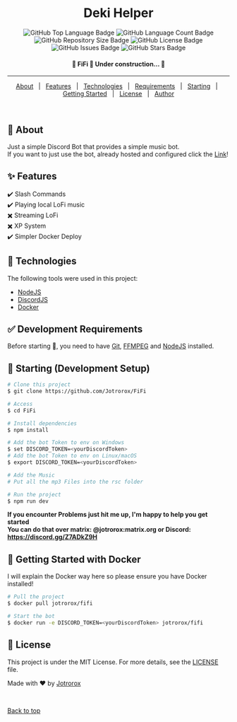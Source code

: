 <!--
<div align="center" id="top"> 
  <img src="./.github/app.gif" alt="FiFi" />

  &#xa0;
</div>
-->

<h1 align="center">Deki Helper</h1>

<p align="center">
  <img src="https://img.shields.io/github/languages/top/jotrorox/fifi?style=flat-square" alt="GitHub Top Language Badge">
  <img src="https://img.shields.io/github/languages/count/jotrorox/fifi?style=flat-square" alt="GitHub Language Count Badge">
  <img src="https://img.shields.io/github/repo-size/jotrorox/fifi?style=flat-square" alt="GitHub Repository Size Badge">
  <img src="https://img.shields.io/github/license/jotrorox/fifi?style=flat-square" alt="GitHub License Badge">
  <img src="https://img.shields.io/github/issues/jotrorox/fifi?style=flat-square" alt="GitHub Issues Badge">
  <img src="https://img.shields.io/github/stars/jotrorox/fifi?style=flat-square" alt="GitHub Stars Badge">
</p>

<!-- Status -->

<h4 align="center"> 
	🚧  FiFi 🚀 Under construction...  🚧
</h4> 

<hr>

<p align="center">
  <a href="#dart-about">About</a> &#xa0; | &#xa0; 
  <a href="#sparkles-features">Features</a> &#xa0; | &#xa0;
  <a href="#rocket-technologies">Technologies</a> &#xa0; | &#xa0;
  <a href="#white_check_mark-requirements">Requirements</a> &#xa0; | &#xa0;
  <a href="#checkered_flag-starting">Starting</a> &#xa0; | &#xa0;
  <a href="#dash-getting-started">Getting Started</a> &#xa0; | &#xa0;
  <a href="#memo-license">License</a> &#xa0; | &#xa0;
  <a href="https://github.com/jotrorox" target="_blank">Author</a>
</p>

<br>

## :dart: About ##

Just a simple Discord Bot that provides a simple music bot.\
If you want to just use the bot, already hosted and configured click the <a href="https://discord.com/oauth2/authorize?client_id=1222674134744694885&permissions=36700160&scope=bot+applications.commands" target="_blank">Link</a>!

## :sparkles: Features ##

:heavy_check_mark: Slash Commands\
:heavy_check_mark: Playing local LoFi music\
:heavy_multiplication_x: Streaming LoFi\
:heavy_multiplication_x: XP System\
:heavy_check_mark: Simpler Docker Deploy

## :rocket: Technologies ##

The following tools were used in this project:

- [NodeJS](https://nodejs.org/en)
- [DiscordJS](https://discord.js.org/)
- [Docker](https://www.docker.com/)


## :white_check_mark: Development Requirements ##

Before starting :checkered_flag:, you need to have [Git](https://git-scm.com), [FFMPEG](https://ffmpeg.org/) and [NodeJS](https://nodejs.org/en) installed.

## :checkered_flag: Starting (Development Setup) ##

```bash
# Clone this project
$ git clone https://github.com/Jotrorox/FiFi

# Access
$ cd FiFi

# Install dependencies
$ npm install

# Add the bot Token to env on Windows
$ set DISCORD_TOKEN=<yourDiscordToken>
# Add the bot Token to env on Linux/macOS
$ export DISCORD_TOKEN=<yourDiscordToken>

# Add the Music
# Put all the mp3 Files into the rsc folder

# Run the project
$ npm run dev
```

**If you encounter Problems just hit me up, I'm happy to help you get started**\
**You can do that over matrix: @jotrorox:matrix.org or Discord: https://discord.gg/Z7ADkZ9H** 

## :dash: Getting Started with Docker ##

I will explain the Docker way here so please ensure you have Docker installed!
```bash
# Pull the project
$ docker pull jotrorox/fifi

# Start the bot
$ docker run -e DISCORD_TOKEN=<yourDiscordToken> jotrorox/fifi
```

## :memo: License ##

This project is under the MIT License. For more details, see the [LICENSE](LICENSE) file.


Made with :heart: by <a href="https://github.com/jotrorox" target="_blank">Jotrorox</a>

&#xa0;

<a href="#top">Back to top</a>
